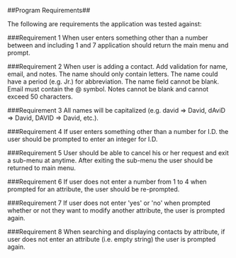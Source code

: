 ##Program Requirements##

The following are requirements the application was tested against:

###Requirement 1
When user enters something other than a number between and including 1 and 7 application should return the main menu and prompt.

###Requirement 2
When user is adding a contact. Add validation for name, email, and notes. The name should only contain letters. The name could have a period (e.g. Jr.) for abbreviation. The name field cannot be blank. Email must contain the @ symbol. Notes cannot be blank and cannot exceed 50 characters.

###Requirement 3
All names will be capitalized (e.g. david => David, dAviD => David, DAVID => David, etc.).

###Requirement 4
If user enters something other than a number for I.D. the user should be prompted to enter an integer for I.D.

###Requirement 5
User should be able to cancel his or her request and exit a sub-menu at anytime. After exiting the sub-menu the user should be returned to main menu.

###Requirement 6
If user does not enter a number from 1 to 4 when prompted for an attribute, the user should be re-prompted.

###Requirement 7
If user does not enter 'yes' or 'no' when prompted whether or not they want to modify another attribute, the user is prompted again.

###Requirement 8
When searching and displaying contacts by attribute, if user does not enter an attribute (i.e. empty string) the user is prompted again.

